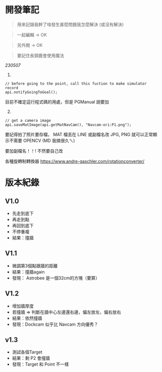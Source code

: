 # 開發筆記

> 用來記錄我幹了啥發生甚麼問題我怎麼解決 (或沒有解決)

> 一起編輯 -> OK

> 另外開 -> OK

> 要記住長頸鹿會使用魔法

*230507*

1.
```
// before going to the point, call this fuction to make simulator record
api.notifyGoingToGoal();
```
目前不確定這行程式碼的用處，但是 PGManual 說要加

2.
```
// get a camera image
api.saveMatImage(api.getMatNavCam(), "Navcam-ori:P1.png");
```
要記得拍了照片要存檔， MAT 檔丟在 LINE 或副檔名改 JPG, PNG 就可以正常顯示不需要 OPENCV (MD 我搞很久ㄟ)

要加副檔名！！! 不然要自己改

各種旋轉制轉換器
https://www.andre-gaschler.com/rotationconverter/

# 版本紀錄

## V1.0

- 先走到底下
- 再走到點
- 再回到底下
- 不停重複
- 結果：撞牆

## V1.1

- 微調第3個點跟牆的距離
- 結果：撞牆again
- 發現： Astrobee 是一個32cm的方塊（要算）

## V1.2

- 增加牆厚度
- 若撞牆 => 判斷在牆中心左邊還右邊，偏左放左，偏右放右
- 結果：依然撞牆
- 發現：Dockcam 似乎比 Navcam 方向優秀？

## v1.3
- 測試各個Target
- 結果：剩 P2 會撞牆
- 發現：Target 和 Point 不一樣
